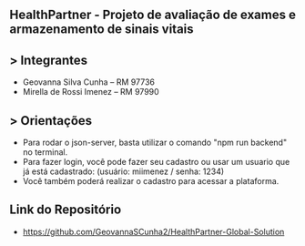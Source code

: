 ## HealthPartner - Projeto de avaliação de exames e armazenamento de sinais vitais

## > Integrantes 
- Geovanna Silva Cunha – RM 97736
- Mirella de Rossi Imenez – RM 97990

## > Orientações
- Para rodar o json-server, basta utilizar o comando "npm run backend" no terminal.
- Para fazer login, você pode fazer seu cadastro ou usar um usuario que já está cadastrado: (usuário: miimenez / senha: 1234)
- Você também poderá realizar o cadastro para acessar a plataforma.

## Link do Repositório
- https://github.com/GeovannaSCunha2/HealthPartner-Global-Solution
